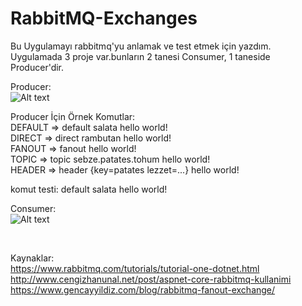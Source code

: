# RabbitMQ-Exchanges
Bu Uygulamayı rabbitmq'yu anlamak ve test etmek için yazdım.\
Uygulamada 3 proje var.bunların 2 tanesi Consumer, 1 taneside Producer'dir.

Producer:\
![Alt text](/../main/images/producer.png)

Producer İçin Örnek Komutlar:\
  DEFAULT => default salata hello world!\
  DIRECT => direct rambutan hello world!\
  FANOUT => fanout hello world!\
  TOPIC => topic sebze.patates.tohum hello world!\
  HEADER => header {key=patates lezzet=...} hello world!
  
  
komut testi: default salata hello world!
  
Consumer:\
![Alt text](/../main/images/test-hello-world.png)

</br>

Kaynaklar:\
https://www.rabbitmq.com/tutorials/tutorial-one-dotnet.html \
http://www.cengizhanunal.net/post/aspnet-core-rabbitmq-kullanimi \
https://www.gencayyildiz.com/blog/rabbitmq-fanout-exchange/ 
